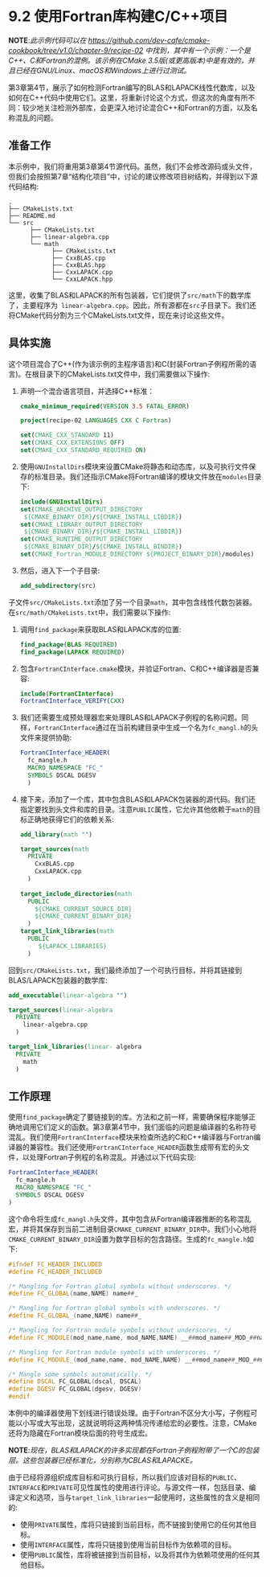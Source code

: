 # 9.2 使用Fortran库构建C/C++项目

**NOTE**:*此示例代码可以在 https://github.com/dev-cafe/cmake-cookbook/tree/v1.0/chapter-9/recipe-02 中找到，其中有一个示例：一个是C++、C和Fortran的混例。该示例在CMake 3.5版(或更高版本)中是有效的，并且已经在GNU/Linux、macOS和Windows上进行过测试。*

第3章第4节，展示了如何检测Fortran编写的BLAS和LAPACK线性代数库，以及如何在C++代码中使用它们。这里，将重新讨论这个方式，但这次的角度有所不同：较少地关注检测外部库，会更深入地讨论混合C++和Fortran的方面，以及名称混乱的问题。

## 准备工作

本示例中，我们将重用第3章第4节源代码。虽然，我们不会修改源码或头文件，但我们会按照第7章“结构化项目”中，讨论的建议修改项目树结构，并得到以下源代码结构:

```shell
.
├── CMakeLists.txt
├── README.md
└── src
      ├── CMakeLists.txt
      ├── linear-algebra.cpp
      └── math
            ├── CMakeLists.txt
            ├── CxxBLAS.cpp
            ├── CxxBLAS.hpp
            ├── CxxLAPACK.cpp
            └── CxxLAPACK.hpp
```

这里，收集了BLAS和LAPACK的所有包装器，它们提供了`src/math`下的数学库了，主要程序为` linear-algebra.cpp`。因此，所有源都在`src`子目录下。我们还将CMake代码分割为三个CMakeLists.txt文件，现在来讨论这些文件。

## 具体实施

这个项目混合了C++(作为该示例的主程序语言)和C(封装Fortran子例程所需的语言)。在根目录下的CMakeLists.txt文件中，我们需要做以下操作:

1. 声明一个混合语言项目，并选择C++标准：

   ```cmake
   cmake_minimum_required(VERSION 3.5 FATAL_ERROR)
   
   project(recipe-02 LANGUAGES CXX C Fortran)
   
   set(CMAKE_CXX_STANDARD 11)
   set(CMAKE_CXX_EXTENSIONS OFF)
   set(CMAKE_CXX_STANDARD_REQUIRED ON)
   ```

2. 使用`GNUInstallDirs`模块来设置CMake将静态和动态库，以及可执行文件保存的标准目录。我们还指示CMake将Fortran编译的模块文件放在`modules`目录下:

   ```cmake
   include(GNUInstallDirs)
   set(CMAKE_ARCHIVE_OUTPUT_DIRECTORY
   	${CMAKE_BINARY_DIR}/${CMAKE_INSTALL_LIBDIR})
   set(CMAKE_LIBRARY_OUTPUT_DIRECTORY
   	${CMAKE_BINARY_DIR}/${CMAKE_INSTALL_LIBDIR})
   set(CMAKE_RUNTIME_OUTPUT_DIRECTORY
   	${CMAKE_BINARY_DIR}/${CMAKE_INSTALL_BINDIR})
   set(CMAKE_Fortran_MODULE_DIRECTORY ${PROJECT_BINARY_DIR}/modules)
   ```

3. 然后，进入下一个子目录:

   ```cmake
   add_subdirectory(src)
   ```

子文件`src/CMakeLists.txt`添加了另一个目录`math`，其中包含线性代数包装器。在`src/math/CMakeLists.txt`中，我们需要以下操作:

1. 调用`find_package`来获取BLAS和LAPACK库的位置:

   ```cmake
   find_package(BLAS REQUIRED)
   find_package(LAPACK REQUIRED)
   ```

2. 包含`FortranCInterface.cmake`模块，并验证Fortran、C和C++编译器是否兼容:

   ```cmake
   include(FortranCInterface)
   FortranCInterface_VERIFY(CXX)
   ```

3. 我们还需要生成预处理器宏来处理BLAS和LAPACK子例程的名称问题。同样，`FortranCInterface`通过在当前构建目录中生成一个名为`fc_mangl.h`的头文件来提供协助:

   ```cmake
   FortranCInterface_HEADER(
     fc_mangle.h
     MACRO_NAMESPACE "FC_"
     SYMBOLS DSCAL DGESV
     )
   ```

4. 接下来，添加了一个库，其中包含BLAS和LAPACK包装器的源代码。我们还指定要找到头文件和库的目录。注意`PUBLIC`属性，它允许其他依赖于`math`的目标正确地获得它们的依赖关系:

   ```cmake
   add_library(math "")
   
   target_sources(math
     PRIVATE
       CxxBLAS.cpp
       CxxLAPACK.cpp
     )
     
   target_include_directories(math
     PUBLIC
       ${CMAKE_CURRENT_SOURCE_DIR}
       ${CMAKE_CURRENT_BINARY_DIR}
     )
   target_link_libraries(math
     PUBLIC
     	${LAPACK_LIBRARIES}
     )
   ```

回到`src/CMakeLists.txt`，我们最终添加了一个可执行目标，并将其链接到BLAS/LAPACK包装器的数学库:

```cmake
add_executable(linear-algebra "")

target_sources(linear-algebra
  PRIVATE
  	linear-algebra.cpp
  )

target_link_libraries(linear- algebra
  PRIVATE
  	math
  )
```

## 工作原理

使用`find_package`确定了要链接到的库。方法和之前一样，需要确保程序能够正确地调用它们定义的函数。第3章第4节中，我们面临的问题是编译器的名称符号混乱。我们使用`FortranCInterface`模块来检查所选的C和C++编译器与Fortran编译器的兼容性。我们还使用`FortranCInterface_HEADER`函数生成带有宏的头文件，以处理Fortran子例程的名称混乱。并通过以下代码实现:

```cmake
FortranCInterface_HEADER(
  fc_mangle.h
  MACRO_NAMESPACE "FC_"
  SYMBOLS DSCAL DGESV
)
```

这个命令将生成`fc_mangl.h`头文件，其中包含从Fortran编译器推断的名称混乱宏，并将其保存到当前二进制目录`CMAKE_CURRENT_BINARY_DIR`中。我们小心地将`CMAKE_CURRENT_BINARY_DIR`设置为数学目标的包含路径。生成的`fc_mangle.h`如下:

```c++
#ifndef FC_HEADER_INCLUDED
#define FC_HEADER_INCLUDED

/* Mangling for Fortran global symbols without underscores. */
#define FC_GLOBAL(name,NAME) name##_

/* Mangling for Fortran global symbols with underscores. */
#define FC_GLOBAL_(name,NAME) name##_

/* Mangling for Fortran module symbols without underscores. */
#define FC_MODULE(mod_name,name, mod_NAME,NAME) __##mod_name##_MOD_##name

/* Mangling for Fortran module symbols with underscores. */
#define FC_MODULE_(mod_name,name, mod_NAME,NAME) __##mod_name##_MOD_##name

/* Mangle some symbols automatically. */
#define DSCAL FC_GLOBAL(dscal, DSCAL)
#define DGESV FC_GLOBAL(dgesv, DGESV)
#endif
```

本例中的编译器使用下划线进行错误处理。由于Fortran不区分大小写，子例程可能以小写或大写出现，这就说明将这两种情况传递给宏的必要性。注意，CMake还将为隐藏在Fortran模块后面的符号生成宏。

**NOTE**:*现在，BLAS和LAPACK的许多实现都在Fortran子例程附带了一个C的包装层。这些包装器已经标准化，分别称为CBLAS和LAPACKE。*

由于已经将源组织成库目标和可执行目标，所以我们应该对目标的`PUBLIC`、`INTERFACE`和`PRIVATE`可见性属性的使用进行评论。与源文件一样，包括目录、编译定义和选项，当与`target_link_libraries`一起使用时，这些属性的含义是相同的:

* 使用`PRIVATE`属性，库将只链接到当前目标，而不链接到使用它的任何其他目标。
* 使用`INTERFACE`属性，库将只链接到使用当前目标作为依赖项的目标。
* 使用`PUBLIC`属性，库将被链接到当前目标，以及将其作为依赖项使用的任何其他目标。